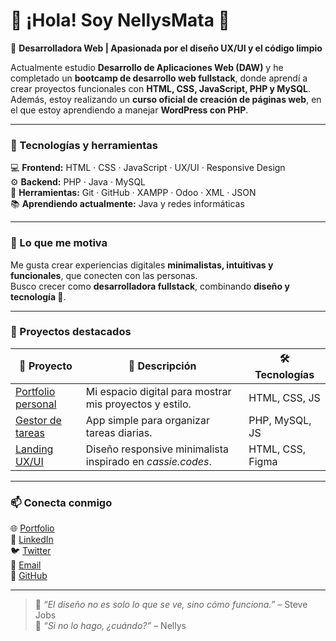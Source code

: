 # 👋 ¡Hola! Soy NellysMata 🌺

🎯 **Desarrolladora Web | Apasionada por el diseño UX/UI y el código limpio**

Actualmente estudio **Desarrollo de Aplicaciones Web (DAW)** y he completado un **bootcamp de desarrollo web fullstack**, donde aprendí a crear proyectos funcionales con **HTML, CSS, JavaScript, PHP y MySQL**.  
Además, estoy realizando un **curso oficial de creación de páginas web**, en el que estoy aprendiendo a manejar **WordPress con PHP**.

---

### 🚀 Tecnologías y herramientas

💻 **Frontend:** HTML · CSS · JavaScript · UX/UI · Responsive Design  
⚙️ **Backend:** PHP · Java · MySQL  
🔧 **Herramientas:** Git · GitHub · XAMPP · Odoo · XML · JSON  
📚 **Aprendiendo actualmente:** Java y redes informáticas

---

### 🧠 Lo que me motiva

Me gusta crear experiencias digitales **minimalistas, intuitivas y funcionales**, que conecten con las personas.  
Busco crecer como **desarrolladora fullstack**, combinando **diseño y tecnología 🤩**.

---

### 🧩 Proyectos destacados

| 🌟 Proyecto | 💬 Descripción | 🛠️ Tecnologías |
|-------------|----------------|----------------|
| [Portfolio personal](https://tusitio.com) | Mi espacio digital para mostrar mis proyectos y estilo. | HTML, CSS, JS |
| [Gestor de tareas](#) | App simple para organizar tareas diarias. | PHP, MySQL, JS |
| [Landing UX/UI](#) | Diseño responsive minimalista inspirado en *cassie.codes*. | HTML, CSS, Figma |

---

### 📫 Conecta conmigo

🌐 [Portfolio](https://tusitio.com)  
💼 [LinkedIn](https://linkedin.com/in/tuperfil)  
🐦 [Twitter](https://twitter.com/tuusuario)  
📧 [Email](mailto:tuemail@correo.com)  
🐙 [GitHub](https://github.com/nellys)

---

> 💬 *“El diseño no es solo lo que se ve, sino cómo funciona.”* – Steve Jobs  
> 🌸 *“Si no lo hago, ¿cuándo?”* – Nellys
